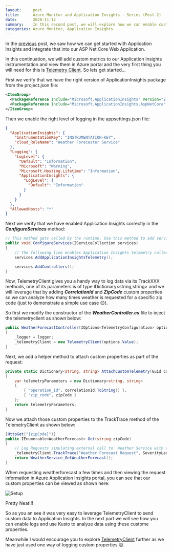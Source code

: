 ```yaml
---
layout:     post
title:      Azure Monitor and Application Insights - Series (Post 2)
date:       2020-11-12
summary:    In this second post, we will explore how we can enable custom metrics in Application Insights.
categories: Azure Monitor, Application Insights
---
```


In the [previous]({{site.url}}/AzureMonitor-AppInsights-1) post, we saw how we can get started with Application Insights and integrate that into our ASP Net Core Web Application.

In this continuation, we will add custom metrics to our Application Insights instrumentation and view them in Azure portal and the very first thing you will need for this is [Telemetry Client](https://docs.microsoft.com/en-us/azure/azure-monitor/app/api-custom-events-metrics). So lets get started...

First we verify that we have the right version of ApplicationInsights package from the project.json file:

~~~xml
<ItemGroup>
  <PackageReference Include="Microsoft.ApplicationInsights" Version="2.15.0" />
  <PackageReference Include="Microsoft.ApplicationInsights.AspNetCore" Version="2.15.0" />
</ItemGroup>
~~~

Then we enable the right level of logging in the appsettings.json file:

~~~json
{
  "ApplicationInsights": {
    "InstrumentationKey": "INSTRUMENTATION-KEY",
    "cloud_RoleName": "Weather Forecaster Service"
  },
  "Logging": {
    "LogLevel": {
      "Default": "Information",
      "Microsoft": "Warning",
      "Microsoft.Hosting.Lifetime": "Information",
      "ApplicationInsights": {
        "LogLevel": {
          "Default": "Information"
        }
      }
    }
  },
  "AllowedHosts": "*"
}
~~~

Next we verify that we have enabled Application Insights correctly in the ***ConfigureServices*** method:

~~~csharp
// This method gets called by the runtime. Use this method to add services to the container.
public void ConfigureServices(IServiceCollection services)
{
    // The following line enables Application Insights telemetry collection.
    services.AddApplicationInsightsTelemetry();

    services.AddControllers();
}
~~~

Now, TelemetryClient gives you a handy way to log  data via its TrackXXX methods, one of its parameters is of type IDictionary<string,string> and we will leverage that by adding ***CorrelationId*** and ***ZipCode*** custom properties so we can analyze how many times weather is requested for a specific zip code (just to demonstrate a simple use case 😉).

So first we modify the constructor of the ***WeatherController.cs*** file to inject the telemetryclient as shown below:

~~~csharp
public WeatherForecastController(IOptions<TelemetryConfiguration> options, ILogger<WeatherForecastController> logger)
{
    _logger = logger;
    _telemetryClient = new TelemetryClient(options.Value);
}
~~~

Next, we add a helper method to attach custom properties as part of the request:

~~~csharp
private static Dictionary<string, string> AttachCustomTelemetry(Guid correlationId, string zipCode)
{
    var telemetryParameters = new Dictionary<string, string>
    {
        { "operation_Id", correlationId.ToString() },
        { "zip_code", zipCode }
    };
    return telemetryParameters;
}
~~~

Now we attach those custom properties to the TrackTrace method of the TelemetryClient as shown below:

~~~csharp
[HttpGet("{zipCode}")]
public IEnumerable<WeatherForecast> Get(string zipCode)
{
    // Log Requests simulating external call to  Weather Service with custom telemetry
    _telemetryClient.TrackTrace("Weather Forecast Request", SeverityLevel.Information, AttachCustomTelemetry(Guid.NewGuid(), zipCode));
    return WeatherService_GetWeatherForecast();
}
~~~

When requesting weatherforecast a few times and then viewing the request information in Azure Application Insights portal, you can see that our custom properties can be viewed as shown here:

![Setup]({{site.url}}/images/CustomMetrics-3.png)

Pretty Neat!!!

So as you an see it was very easy to leverage TelemetryClient to send custom data to Application Insights. In the next part we will see how you can enable logs and use Kusto to analyze data using these custome properties. 

Meanwhile I would encourage you to explore [TelemetryClient](https://docs.microsoft.com/en-us/azure/azure-monitor/app/api-custom-events-metrics#prep) further as we have just used one way of logging custom properties 😊. 
